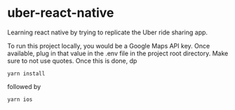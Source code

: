 # uber-react-native
Learning react native by trying to replicate the Uber ride sharing app.

To run this project locally, you would be a Google Maps API key. Once available, plug in that value in the .env file in the project root directory. Make sure to not use quotes.
Once this is done, dp

```
yarn install
```

followed by 

```
yarn ios
```
